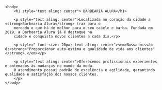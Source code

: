 <!doctype html>
<html lang="pt-br">
    <head>
        <meta charset="UTF-8"> 
        <title>barbearia alura</title>
    </head>
    
    <body>
        <h1 style="text aling: center"> BARBEARIA ALURA</h1>
  
        <p style="text aling: center">Localizada no coração da cidade a <strong>Barbearia Alura</strong> traz para o 
        mercado o que há de melhor para o seu cabelo e barba. Fundada em 2019, a Barbearia Alura já é destaque na 
        cidade e conquista novos clientes a cada dia.</p>

        <p style=" font-size: 20px; text aling: center"><em>Nossa missão é:<strong>"Proporcionar auto-estima e qualidade de vida aos clientes"</strong>.</em></p>

        <p style="text aling: center">Oferecemos profissionais experientes e antenados às mudanças no mundo da moda. 
        O atendimento possui padrão de excelência e agilidade, garantindo qualidade e satisfação dos nossos clientes.
        </p>  
    </body>  
</html>
